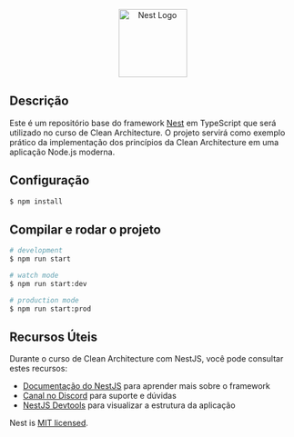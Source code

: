 <p align="center">
  <a href="http://nestjs.com/" target="blank"><img src="https://nestjs.com/img/logo-small.svg" width="120" alt="Nest Logo" /></a>
</p>

## Descrição

Este é um repositório base do framework [Nest](https://github.com/nestjs/nest) em TypeScript que será utilizado no curso
de Clean Architecture. O projeto servirá como exemplo prático da implementação dos princípios da Clean Architecture em
uma aplicação Node.js moderna.

## Configuração

```bash
$ npm install
```

## Compilar e rodar o projeto

```bash
# development
$ npm run start

# watch mode
$ npm run start:dev

# production mode
$ npm run start:prod
```

## Recursos Úteis

Durante o curso de Clean Architecture com NestJS, você pode consultar estes recursos:

- [Documentação do NestJS](https://docs.nestjs.com) para aprender mais sobre o framework
- [Canal no Discord](https://discord.gg/G7Qnnhy) para suporte e dúvidas
- [NestJS Devtools](https://devtools.nestjs.com) para visualizar a estrutura da aplicação

Nest is [MIT licensed](https://github.com/nestjs/nest/blob/master/LICENSE).
